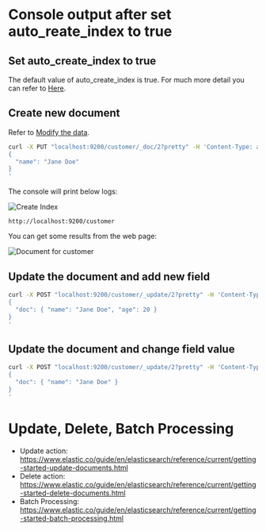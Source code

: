 # Console output after set auto_reate_index to true

## Set auto_create_index to true
The default value of auto_create_index is true. For much more detail you can refer to [Here](https://www.elastic.co/guide/en/elasticsearch/reference/current/docs-index_.html).



## Create new document
Refer to [Modify the data](https://www.elastic.co/guide/en/elasticsearch/reference/current/getting-started-modify-data.html).

```sh
curl -X PUT "localhost:9200/customer/_doc/2?pretty" -H 'Content-Type: application/json' -d'
{
  "name": "Jane Doe"
}
'

```

The console will print below logs:

![Create Index](https://github.com/HuangMarco/knowledge-hub/blob/dev/zResources/elasticsearch/create-index.jpg)

```
http://localhost:9200/customer
```


You can get some results from the web page:

![Document for customer](https://github.com/HuangMarco/knowledge-hub/blob/dev/zResources/elasticsearch/document.jpg)

## Update the document and add new field

```sh
curl -X POST "localhost:9200/customer/_update/2?pretty" -H 'Content-Type: application/json' -d'
{
  "doc": { "name": "Jane Doe", "age": 20 }
}
'
```

## Update the document and change field value

```sh
curl -X POST "localhost:9200/customer/_update/2?pretty" -H 'Content-Type: application/json' -d'
{
  "doc": { "name": "Jane Doe" }
}
'

```


# Update, Delete, Batch Processing

* Update action: https://www.elastic.co/guide/en/elasticsearch/reference/current/getting-started-update-documents.html
* Delete action: https://www.elastic.co/guide/en/elasticsearch/reference/current/getting-started-delete-documents.html
* Batch Processing: https://www.elastic.co/guide/en/elasticsearch/reference/current/getting-started-batch-processing.html
